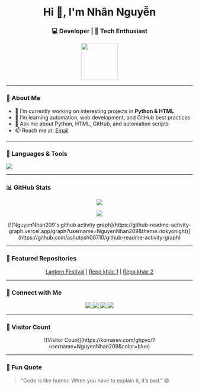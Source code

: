 <h1 align="center">Hi 👋, I'm Nhân Nguyễn</h1>
<h3 align="center">💻 Developer | 🧠 Tech Enthusiast</h3>

<p align="center">
  <img src="https://media.giphy.com/media/hvRJCLFzcasrR4ia7z/giphy.gif" width="100px"/>
</p>

---

### 🚀 About Me
- 🔭 I’m currently working on interesting projects in **Python & HTML**
- 🌱 I’m learning automation, web development, and GitHub best practices
- 💬 Ask me about Python, HTML, GitHub, and automation scripts
- 📫 Reach me at: [Email](mailto:nguyennhan24912@gmail.com)

---

### 🧰 Languages & Tools
<p align="left">
  <img src="https://skillicons.dev/icons?i=python,html,github,git" />
</p>

---

### 📊 GitHub Stats
<p align="center">
  <img src="https://github-readme-stats.vercel.app/api?username=NguyenNhan209&show_icons=true&theme=tokyonight" />
</p>

<p align="center">
  <img src="https://github-readme-streak-stats.herokuapp.com/?user=NguyenNhan209&theme=tokyonight" />
</p>

<p align="center">
  [![NguyenNhan209's github activity graph](https://github-readme-activity-graph.vercel.app/graph?username=NguyenNhan209&theme=tokyonight)](https://github.com/ashutosh00710/github-readme-activity-graph)
</p>

---

### 🌟 Featured Repositories
<p align="center">
  <a href="https://github.com/NguyenNhan209/lantern-festival">Lantern Festival</a> | 
  <a href="#">Repo khác 1</a> | 
  <a href="#">Repo khác 2</a>
</p>

---

### 🔗 Connect with Me
<p align="center">
  <a href="https://www.facebook.com/nguyen.nhan.74383/" target="_blank">
    <img src="https://img.shields.io/badge/Facebook-1877F2?style=for-the-badge&logo=facebook&logoColor=white" />
  </a>
  <a href="https://www.tiktok.com/@ngnhan2110" target="_blank">
    <img src="https://img.shields.io/badge/TikTok-000000?style=for-the-badge&logo=tiktok&logoColor=white" />
  </a>
  <a href="mailto:nguyennhan24912@gmail.com">
    <img src="https://img.shields.io/badge/Email-D14836?style=for-the-badge&logo=gmail&logoColor=white" />
  </a>
  <a href="https://discord.com/users/gs211009" target="_blank">
    <img src="https://img.shields.io/badge/Discord-5865F2?style=for-the-badge&logo=discord&logoColor=white" />
  </a>
</p>

---

### 👀 Visitor Count
<p align="center">
  ![Visitor Count](https://komarev.com/ghpvc/?username=NguyenNhan209&color=blue)
</p>

---

### 🧩 Fun Quote
> “Code is like humor. When you have to explain it, it’s bad.” 😄

